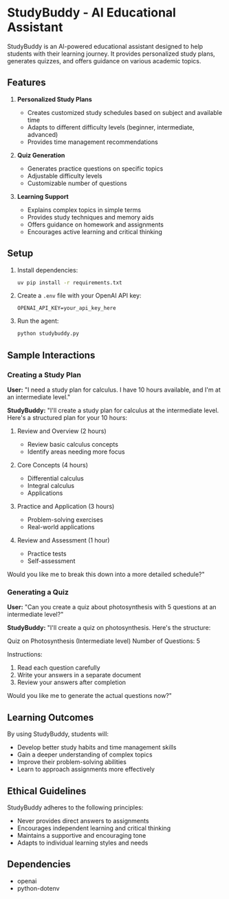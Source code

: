 # StudyBuddy - AI Educational Assistant

StudyBuddy is an AI-powered educational assistant designed to help students with their learning journey. It provides personalized study plans, generates quizzes, and offers guidance on various academic topics.

## Features

1. **Personalized Study Plans**
   - Creates customized study schedules based on subject and available time
   - Adapts to different difficulty levels (beginner, intermediate, advanced)
   - Provides time management recommendations

2. **Quiz Generation**
   - Generates practice questions on specific topics
   - Adjustable difficulty levels
   - Customizable number of questions

3. **Learning Support**
   - Explains complex topics in simple terms
   - Provides study techniques and memory aids
   - Offers guidance on homework and assignments
   - Encourages active learning and critical thinking

## Setup

1. Install dependencies:
   ```bash
   uv pip install -r requirements.txt
   ```

2. Create a `.env` file with your OpenAI API key:
   ```
   OPENAI_API_KEY=your_api_key_here
   ```

3. Run the agent:
   ```bash
   python studybuddy.py
   ```

## Sample Interactions

### Creating a Study Plan
**User:** "I need a study plan for calculus. I have 10 hours available, and I'm at an intermediate level."

**StudyBuddy:** "I'll create a study plan for calculus at the intermediate level. Here's a structured plan for your 10 hours:

1. Review and Overview (2 hours)
   - Review basic calculus concepts
   - Identify areas needing more focus

2. Core Concepts (4 hours)
   - Differential calculus
   - Integral calculus
   - Applications

3. Practice and Application (3 hours)
   - Problem-solving exercises
   - Real-world applications

4. Review and Assessment (1 hour)
   - Practice tests
   - Self-assessment

Would you like me to break this down into a more detailed schedule?"

### Generating a Quiz
**User:** "Can you create a quiz about photosynthesis with 5 questions at an intermediate level?"

**StudyBuddy:** "I'll create a quiz on photosynthesis. Here's the structure:

Quiz on Photosynthesis (Intermediate level)
Number of Questions: 5

Instructions:
1. Read each question carefully
2. Write your answers in a separate document
3. Review your answers after completion

Would you like me to generate the actual questions now?"

## Learning Outcomes

By using StudyBuddy, students will:
- Develop better study habits and time management skills
- Gain a deeper understanding of complex topics
- Improve their problem-solving abilities
- Learn to approach assignments more effectively

## Ethical Guidelines

StudyBuddy adheres to the following principles:
- Never provides direct answers to assignments
- Encourages independent learning and critical thinking
- Maintains a supportive and encouraging tone
- Adapts to individual learning styles and needs

## Dependencies

- openai
- python-dotenv
